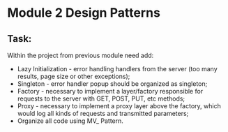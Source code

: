 # Module 2 Design Patterns

## Task: 

Within the project from previous module need add:
* Lazy Initialization - error handling handlers from the server (too many results, page size or other exceptions);
* Singleton - error handler popup should be organized as singleton;
* Factory - necessary to implement a layer/factory responsible for requests to the server with GET, POST, PUT, etc methods;
* Proxy - necessary to implement a proxy layer above the factory, which would log all kinds of requests and transmitted parameters;
* Organize all code using MV_ Pattern.